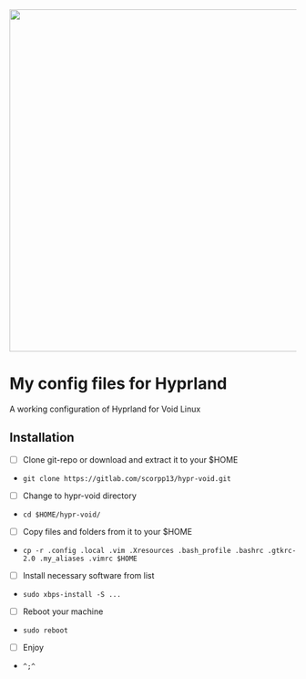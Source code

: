 <img src="https://i.ibb.co/8PPKHmG/merge-190125-140315.png" width="600"/>

# My config files for Hyprland

A working configuration of Hyprland for Void Linux

## Installation

- [ ] Clone git-repo or download and extract it to your $HOME
- `git clone https://gitlab.com/scorpp13/hypr-void.git`
- [ ] Change to hypr-void directory
- `cd $HOME/hypr-void/`
- [ ] Copy files and folders from it to your $HOME
- `cp -r .config .local .vim .Xresources .bash_profile .bashrc .gtkrc-2.0 .my_aliases .vimrc $HOME`
- [ ] Install necessary software from list
- `sudo xbps-install -S ...`
- [ ] Reboot your machine
- `sudo reboot`
- [ ] Enjoy
- `^;^`
